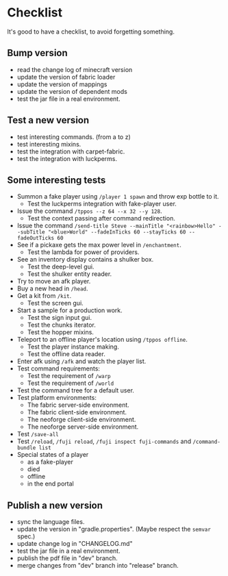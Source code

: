 # Checklist

It's good to have a checklist, to avoid forgetting something.

## Bump version
- read the change log of minecraft version
- update the version of fabric loader
- update the version of mappings
- update the version of dependent mods
- test the jar file in a real environment.

## Test a new version
- test interesting commands. (from a to z)
- test interesting mixins.
- test the integration with carpet-fabric.
- test the integration with luckperms.

## Some interesting tests
- Summon a fake player using `/player 1 spawn` and throw exp bottle to it. 
  - Test the luckperms integration with fake-player user.
- Issue the command `/tppos --z 64 --x 32 --y 128`.
  - Test the context passing after command redirection.
- Issue the command `/send-title Steve --mainTitle "<rainbow>Hello" --subTitle "<blue>World"
--fadeInTicks 60 --stayTicks 60 --fadeOutTicks 60`
- See if a pickaxe gets the max power level in `/enchantment`.
  - Test the lambda for power of providers.
- See an inventory display contains a shulker box.
  - Test the deep-level gui.
  - Test the shulker entity reader. 
- Try to move an afk player.
- Buy a new head in `/head`.
- Get a kit from `/kit`.
  - Test the screen gui.
- Start a sample for a production work.
  - Test the sign input gui.
  - Test the chunks iterator.
  - Test the hopper mixins.
- Teleport to an offline player's location using `/tppos offline`.
  - Test the player instance making.
  - Test the offline data reader.
- Enter afk using `/afk` and watch the player list.
- Test command requirements:
  - Test the requirement of `/warp`
  - Test the requirement of `/world`
- Test the command tree for a default user.
- Test platform environments:
  - The fabric server-side environment.
  - The fabric client-side environment.
  - The neoforge client-side environment.
  - The neoforge server-side environment.
- Test `/save-all`
- Test `/reload`, `/fuji reload`, `/fuji inspect fuji-commands` and `/command-bundle list`
- Special states of a player
  - as a fake-player
  - died
  - offline 
  - in the end portal
 
## Publish a new version
- sync the language files.
- update the version in "gradle.properties". (Maybe respect the `semvar` spec.)
- update change log in "CHANGELOG.md"
- test the jar file in a real environment.
- publish the pdf file in "dev" branch.
- merge changes from "dev" branch into "release" branch.


